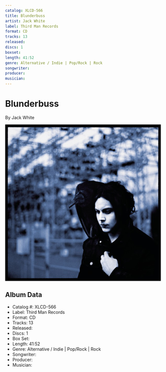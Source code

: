 ```yaml
---
catalog: XLCD-566
title: Blunderbuss
artist: Jack White
label: Third Man Records
format: CD
tracks: 13
released: 
discs: 1
boxset: 
length: 41:52
genre: Alternative / Indie | Pop/Rock | Rock
songwriter: 
producer: 
musician: 
---
```


# Blunderbuss

By Jack White

![](../../assets/cdcovers/Jack_White-Blunderbuss.png)

## Album Data

- Catalog #: XLCD-566
- Label: Third Man Records
- Format: CD
- Tracks: 13
- Released: 
- Discs: 1
- Box Set: 
- Length: 41:52
- Genre: Alternative / Indie | Pop/Rock | Rock
- Songwriter: 
- Producer: 
- Musician: 

